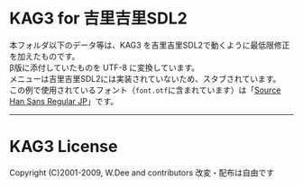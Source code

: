 # KAG3 for 吉里吉里SDL2

本フォルダ以下のデータ等は、KAG3 を吉里吉里SDL2で動くように最低限修正を加えたものです。  
β版に添付していたものを UTF-8 に変換しています。  
メニューは吉里吉里SDL2には実装されていないため、スタブされています。  
この例で使用されているフォント（`font.otf`に含まれています）は「[Source Han Sans Regular JP](https://github.com/adobe-fonts/source-han-sans/tree/release)」です。  

---
# KAG3 License
Copyright (C)2001-2009, W.Dee and contributors  改変・配布は自由です

